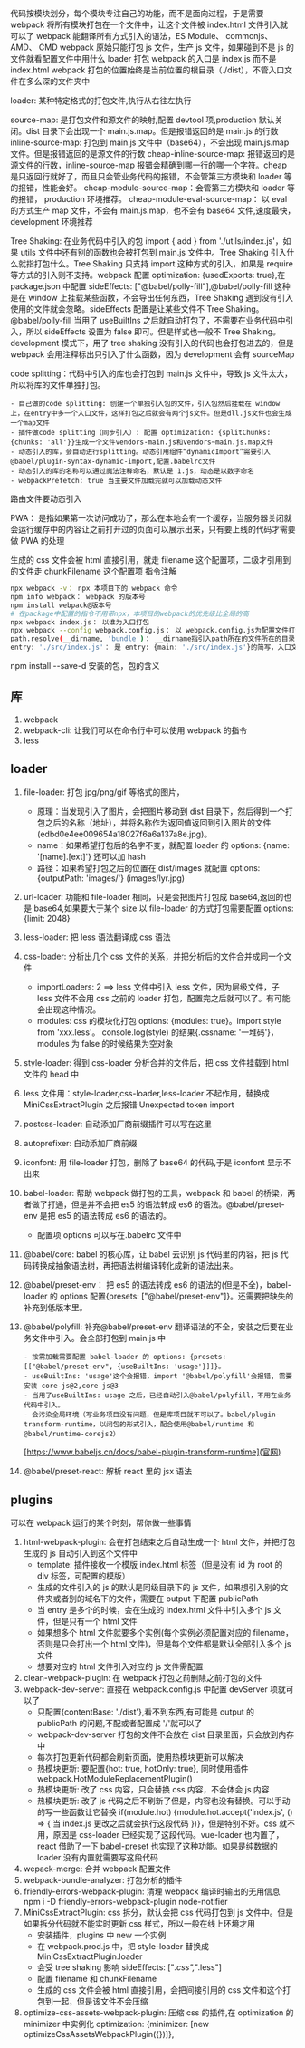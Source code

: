 代码按模块划分，每个模块专注自己的功能，而不是面向过程，于是需要 webpack
将所有模块打包在一个文件中，让这个文件被 index.html 文件引入就可以了
webpack 能翻译所有方式引入的语法，ES Module、 commonjs、 AMD、 CMD
webpack 原始只能打包 js 文件，生产 js 文件，如果碰到不是 js 的文件就看配置文件中用什么 loader 打包
webpack 的入口是 index.js 而不是 index.html
webpack 打包的位置始终是当前位置的根目录（./dist），不管入口文件在多么深的文件夹中

loader: 某种特定格式的打包文件,执行从右往左执行

source-map: 是打包文件和源文件的映射,配置 devtool 项,production 默认关闭。dist 目录下会出现一个 main.js.map。但是报错返回的是 main.js 的行数
inline-source-map: 打包到 main.js 文件中（base64），不会出现 main.js.map 文件。但是报错返回的是源文件的行数
cheap-inline-source-map: 报错返回的是源文件的行数，inline-source-map 报错会精确到哪一行的哪一个字符。cheap 是只返回行就好了，而且只会管业务代码的报错，不会管第三方模块和 loader 等的报错，性能会好。
cheap-module-source-map：会管第三方模块和 loader 等的报错， production 环境推荐。
cheap-module-eval-source-map： 以 eval 的方式生产 map 文件，不会有 main.js.map，也不会有 base64 文件,速度最快， development 环境推荐

Tree Shaking: 在业务代码中引入的包 import { add } from './utils/index.js'，如果 utils 文件中还有别的函数也会被打包到 main.js 文件中。Tree Shaking 引入什么就指打包什么。Tree Shaking 只支持 import 这种方式的引入，如果是 require 等方式的引入则不支持。webpack 配置 optimization: {usedExports: true},在 package.json 中配置 sideEffects: ["@babel/polly-fill"],@babel/polly-fill 这种是在 window 上挂载某些函数，不会导出任何东西，Tree Shaking 遇到没有引入使用的文件就会忽略。sideEffects 配置是让某些文件不 Tree Shaking。@babel/polly-fill 当用了 useBuiltIns 之后就自动打包了，不需要在业务代码中引入，所以 sideEffects 设置为 false 即可。但是样式也一般不 Tree Shaking。development 模式下，用了 tree shaking 没有引入的代码也会打包进去的，但是 webpack 会用注释标出只引入了什么函数，因为 development 会有 sourceMap

code splitting：代码中引入的库也会打包到 main.js 文件中，导致 js 文件太大，所以将库的文件单独打包。

    - 自己做的code splitting: 创建一个单独引入包的文件，引入包然后挂载在 window 上，在entry中多一个入口文件，这样打包之后就会有两个js文件。但是dll.js文件也会生成一个map文件
    - 插件做code splitting（同步引入）: 配置 optimization: {splitChunks: {chunks: 'all'}}生成一个文件vendors-main.js和vendors~main.js.map文件
    - 动态引入的库，会自动进行splitting。动态引用组件“dynamicImport”需要引入@babel/plugin-syntax-dynamic-import,配置.babelrc文件
    - 动态引入的库的名称可以通过魔法注释命名，默认是 1.js，动态是以数字命名
    - webpackPrefetch: true 当主要文件加载完就可以加载动态文件

路由文件要动态引入

PWA： 是指如果第一次访问成功了，那么在本地会有一个缓存，当服务器关闭就会运行缓存中的内容让之前打开过的页面可以展示出来，只有要上线的代码才需要做 PWA 的处理

生成的 css 文件会被 html 直接引用，就走 filename 这个配置项，二级才引用到的文件走 chunkFilename 这个配置项
指令注解

```sh
npx webpack -v： npx 本项目下的 webpack 命令
npm info webpack： webpack 的版本号
npm install webpack@版本号
# 在package中配置的指令不用带npx，本项目的webpack的优先级比全局的高
npx webpack index.js： 以谁为入口打包
npx webpack --config webpack.config.js： 以 webpack.config.js为配置文件打包, webpack.config.js为默认的文件，可以省略 npx webpack
path.resolve(__dirname, 'bundle')： __dirname指引入path所在的文件所在的目录
entry: './src/index.js'： 是 entry: {main: './src/index.js'}的简写，入口文件有一个对应的名字,在所有的需要配置名称的地方中[name]指的就是这个，如output中filename: [name].js
```

npm install --save-d 安装的包，包的含义

## 库

1. webpack
2. webpack-cli: 让我们可以在命令行中可以使用 webpack 的指令
3. less

## loader

1.  file-loader: 打包 jpg/png/gif 等格式的图片，
    -   原理：当发现引入了图片，会把图片移动到 dist 目录下，然后得到一个打包之后的名称（地址），并将名称作为返回值返回到引入图片的文件(edbd0e4ee009654a18027f6a6a137a8e.jpg)。
    -   name：如果希望打包后的名字不变，就配置 loader 的 options: {name: '[name].[ext]'} 还可以加 hash
    -   路径：如果希望打包之后的位置在 dist/images 就配置 options: {outputPath: 'images/'} (images/lyr.jpg)
2.  url-loader: 功能和 file-loader 相同，只是会把图片打包成 base64,返回的也是 base64,如果要大于某个 size 以 file-loader 的方式打包需要配置 options: {limit: 2048}
3.  less-loader: 把 less 语法翻译成 css 语法
4.  css-loader: 分析出几个 css 文件的关系，并把分析后的文件合并成同一个文件
    -   importLoaders: 2 ==> less 文件中引入 less 文件，因为层级文件，子 less 文件不会用 css 之前的 loader 打包，配置完之后就可以了。有可能会出现这种情况。
    -   modules: css 的模块化打包 options: {modules: true}。import style from 'xxx.less'。 console.log(style) 的结果{.cssname: '一堆码'}，modules 为 false 的时候结果为空对象
5.  style-loader: 得到 css-loader 分析合并的文件后，把 css 文件挂载到 html 文件的 head 中
6.  less 文件用：style-loader,css-loader,less-loader 不起作用，替换成 MiniCssExtractPlugin 之后报错 Unexpected token import
7.  postcss-loader: 自动添加厂商前缀插件可以写在这里
8.  autoprefixer: 自动添加厂商前缀
9.  iconfont: 用 file-loader 打包，删除了 base64 的代码,于是 iconfont 显示不出来
10. babel-loader: 帮助 webpack 做打包的工具，webpack 和 babel 的桥梁，两者做了打通，但是并不会把 es5 的语法转成 es6 的语法。@babel/preset-env 是把 es5 的语法转成 es6 的语法的。

    -   配置项 options 可以写在.babelrc 文件中

11. @babel/core: babel 的核心库，让 babel 去识别 js 代码里的内容，把 js 代码转换成抽象语法树，再把语法树编译转化成新的语法出来。
12. @babel/preset-env： 把 es5 的语法转成 es6 的语法的(但是不全)，babel-loader 的 options 配置{presets: ["@babel/preset-env"]}。还需要把缺失的补充到低版本里。
13. @babel/polyfill: 补充@babel/preset-env 翻译语法的不全，安装之后要在业务文件中引入。会全部打包到 main.js 中

        - 按需加载需要配置 babel-loader 的 options: {presets: [["@babel/preset-env", {useBuiltIns: 'usage'}]]}。
        - useBuiltIns: 'usage'这个会报错，import '@babel/polyfill'会报错, 需要安装 core-js@2,core-js@3
        - 当用了useBuiltIns: usage 之后，已经自动引入@babel/polyfill，不用在业务代码中引入。
        - 会污染全局环境（写业务项目没有问题，但是库项目就不可以了。babel/plugin-transform-runtime，以闭包的形式引入，配合使用@babel/runtime 和@babel/runtime-corejs2）

    [https://www.babeljs.cn/docs/babel-plugin-transform-runtime](官网)

14. @babel/preset-react: 解析 react 里的 jsx 语法

## plugins

可以在 webpack 运行的某个时刻，帮你做一些事情

1. html-webpack-plugin: 会在打包结束之后自动生成一个 html 文件，并把打包生成的 js 自动引入到这个文件中
    - template: 插件接收一个模版 index.html 标签（但是没有 id 为 root 的 div 标签，可配置的模版）
    - 生成的文件引入的 js 的默认是同级目录下的 js 文件，如果想引入别的文件夹或者别的域名下的文件，需要在 output 下配置 publicPath
    - 当 entry 是多个的时候，会在生成的 index.html 文件中引入多个 js 文件，但是只有一个 html 文件
    - 如果想多个 html 文件就要多个实例(每个实例必须配置对应的 filename，否则是只会打出一个 html 文件)，但是每个文件都是默认全部引入多个 js 文件
    - 想要对应的 html 文件引入对应的 js 文件需配置
2. clean-webpack-plugin: 在 webpack 打包之前删除之前打包的文件
3. webpack-dev-server: 直接在 webpack.config.js 中配置 devServer 项就可以了
    - 只配置{contentBase: './dist'},看不到东西,有可能是 output 的 publicPath 的问题,不配或者配置成 '/'就可以了
    - webpack-dev-server 打包的文件不会放在 dist 目录里面，只会放到内存中
    - 每次打包更新代码都会刷新页面，使用热模块更新可以解决
    - 热模块更新: 要配置{hot: true, hotOnly: true}, 同时使用插件 webpack.HotModuleReplacementPlugin()
    - 热模块更新: 改了 css 内容，只会替换 css 内容，不会体会 js 内容
    - 热模块更新: 改了 js 代码之后不刷新了但是，内容也没有替换。可以手动的写一些函数让它替换 if(module.hot) {module.hot.accept('index.js', () => {
      当 index.js 更改之后就会执行这段代码
      })}，但是特别不好。css 就不用，原因是 css-loader 已经实现了这段代码。vue-loader 也内置了，react 借助了一下 babel-preset 也实现了这种功能。如果是纯数据的 loader 没有内置就需要写这段代码
4. wepack-merge: 合并 webpack 配置文件
5. webpack-bundle-analyzer: 打包分析的插件
6. friendly-errors-webpack-plugin: 清理 webpack 编译时输出的无用信息 npm i -D friendly-errors-webpack-plugin node-notifier
7. MiniCssExtractPlugin: css 拆分，默认会把 css 代码打包到 js 文件中。但是如果拆分代码就不能实时更新 css 样式，所以一般在线上环境才用
    - 安装插件，plugins 中 new 一个实例
    - 在 webpack.prod.js 中，把 style-loader 替换成 MiniCssExtractPlugin.loader
    - 会受 tree shaking 影响 sideEffects: ["*.css","*.less"]
    - 配置 filename 和 chunkFilename
    - 生成的 css 文件会被 html 直接引用，会把间接引用的 css 文件和这个打包到一起，但是该文件不会压缩
8. optimize-css-assets-webpack-plugin: 压缩 css 的插件,在 optimization 的 minimizer 中实例化 optimization: {minimizer: [new optimizeCssAssetsWebpackPlugin({})]},

